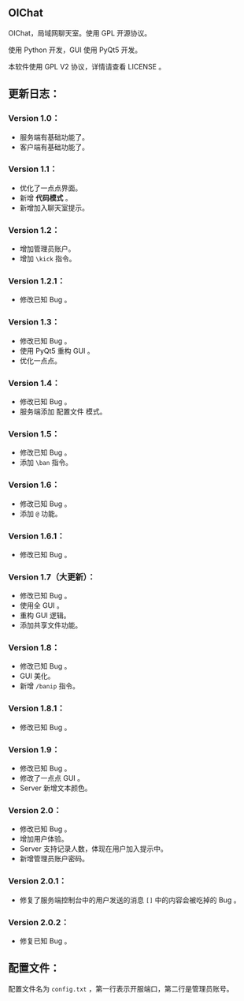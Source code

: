 ## **OIChat**

OIChat，局域网聊天室。使用 GPL 开源协议。

使用 Python 开发，GUI 使用 PyQt5 开发。

本软件使用 GPL V2 协议，详情请查看 LICENSE 。

## **更新日志：**

### **Version 1.0：**

* 服务端有基础功能了。
* 客户端有基础功能了。

### **Version 1.1：**

* 优化了一点点界面。
* 新增 **代码模式** 。
* 新增加入聊天室提示。

### **Version 1.2：**

* 增加管理员账户。
* 增加 `\kick` 指令。

### **Version 1.2.1：**

* 修改已知 Bug 。

### **Version 1.3：**

* 修改已知 Bug 。
* 使用 PyQt5 重构 GUI 。
* 优化一点点。

### **Version 1.4：**

* 修改已知 Bug 。
* 服务端添加 配置文件 模式。

### **Version 1.5：**

* 修改已知 Bug 。
* 添加 `\ban` 指令。

### **Version 1.6：**

* 修改已知 Bug 。
* 添加 `@` 功能。

### **Version 1.6.1：**

* 修改已知 Bug 。

### **Version 1.7（大更新）：**

* 修改已知 Bug 。
* 使用全 GUI 。
* 重构 GUI 逻辑。
* 添加共享文件功能。

### **Version 1.8：**

* 修改已知 Bug 。
* GUI 美化。
* 新增 `/banip` 指令。

### **Version 1.8.1：**

* 修改已知 Bug 。

### **Version 1.9：**

* 修改已知 Bug 。
* 修改了一点点 GUI 。
* Server 新增文本颜色。

### **Version 2.0：**

* 修改已知 Bug 。
* 增加用户体验。
* Server 支持记录人数，体现在用户加入提示中。
* 新增管理员账户密码。

### **Version 2.0.1：**

* 修复了服务端控制台中的用户发送的消息 `[]` 中的内容会被吃掉的 Bug 。

### **Version 2.0.2：**

* 修复已知 Bug 。

## **配置文件：**

配置文件名为 `config.txt` ，第一行表示开服端口，第二行是管理员账号。
